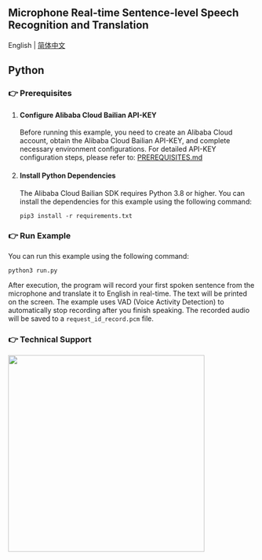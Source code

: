 [comment]: # (title and brief introduction of the sample)
## Microphone Real-time Sentence-level Speech Recognition and Translation

English | [简体中文](./README.md)

## Python

[comment]: # (prerequisites)
### :point_right: Prerequisites

1. #### Configure Alibaba Cloud Bailian API-KEY

    Before running this example, you need to create an Alibaba Cloud account, obtain the Alibaba Cloud Bailian API-KEY, and complete necessary environment configurations. For detailed API-KEY configuration steps, please refer to: [PREREQUISITES.md](../../../../PREREQUISITES.md)

2. #### Install Python Dependencies

    The Alibaba Cloud Bailian SDK requires Python 3.8 or higher. You can install the dependencies for this example using the following command:
    ```commandline
    pip3 install -r requirements.txt
    ```

[comment]: # (how to run the sample and expected results)
### :point_right: Run Example
You can run this example using the following command:

```commandline
python3 run.py
```

After execution, the program will record your first spoken sentence from the microphone and translate it to English in real-time. The text will be printed on the screen. The example uses VAD (Voice Activity Detection) to automatically stop recording after you finish speaking. The recorded audio will be saved to a `request_id_record.pcm` file.

[comment]: # (technical support of the sample)
### :point_right: Technical Support
<img src="https://dashscope.oss-cn-beijing.aliyuncs.com/samples/audio/group-en.png" width="400"/>
